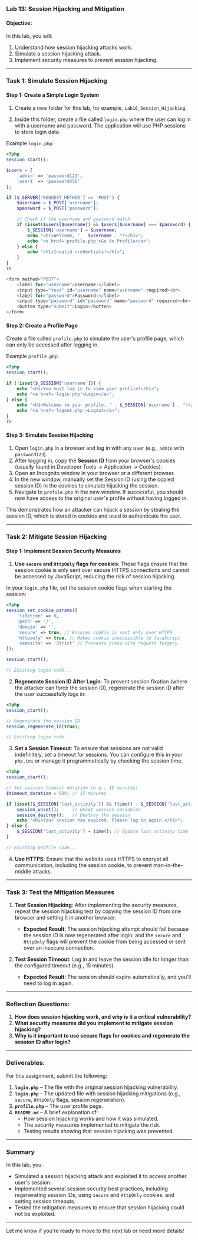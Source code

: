 

### **Lab 13: Session Hijacking and Mitigation**

#### **Objective:**
In this lab, you will:
1. Understand how session hijacking attacks work.
2. Simulate a session hijacking attack.
3. Implement security measures to prevent session hijacking.

---

### **Task 1: Simulate Session Hijacking**

#### **Step 1: Create a Simple Login System**

1. Create a new folder for this lab, for example, `Lab16_Session_Hijacking`.

2. Inside this folder, create a file called `login.php` where the user can log in with a username and password. The application will use PHP sessions to store login data.

Example `login.php`:

```php
<?php
session_start();

$users = [
    'admin' => 'password123',
    'user1' => 'password456'
];

if ($_SERVER['REQUEST_METHOD'] == 'POST') {
    $username = $_POST['username'];
    $password = $_POST['password'];

    // Check if the username and password match
    if (isset($users[$username]) && $users[$username] === $password) {
        $_SESSION['username'] = $username;
        echo "<h1>Welcome, " . $username . "!</h1>";
        echo "<a href='profile.php'>Go to Profile</a>";
    } else {
        echo "<h1>Invalid credentials!</h1>";
    }
}
?>

<form method="POST">
    <label for="username">Username:</label>
    <input type="text" id="username" name="username" required><br>
    <label for="password">Password:</label>
    <input type="password" id="password" name="password" required><br>
    <button type="submit">Login</button>
</form>
```

#### **Step 2: Create a Profile Page**

Create a file called `profile.php` to simulate the user's profile page, which can only be accessed after logging in.

Example `profile.php`:

```php
<?php
session_start();

if (!isset($_SESSION['username'])) {
    echo "<h1>You must log in to view your profile!</h1>";
    echo "<a href='login.php'>Login</a>";
} else {
    echo "<h1>Welcome to your profile, " . $_SESSION['username'] . "!</h1>";
    echo "<a href='logout.php'>Logout</a>";
}
?>
```

#### **Step 3: Simulate Session Hijacking**

1. Open `login.php` in a browser and log in with any user (e.g., `admin` with `password123`).
2. After logging in, copy the **Session ID** from your browser's cookies (usually found in Developer Tools → Application → Cookies).
3. Open an Incognito window in your browser or a different browser.
4. In the new window, manually set the Session ID (using the copied session ID) in the cookies to simulate hijacking the session.
5. Navigate to `profile.php` in the new window. If successful, you should now have access to the original user's profile without having logged in.

This demonstrates how an attacker can hijack a session by stealing the session ID, which is stored in cookies and used to authenticate the user.

---

### **Task 2: Mitigate Session Hijacking**

#### **Step 1: Implement Session Security Measures**

1. **Use `secure` and `HttpOnly` flags for cookies**: These flags ensure that the session cookie is only sent over secure HTTPS connections and cannot be accessed by JavaScript, reducing the risk of session hijacking.

In your `login.php` file, set the session cookie flags when starting the session:

```php
<?php
session_set_cookie_params([
    'lifetime' => 0, 
    'path' => '/', 
    'domain' => '', 
    'secure' => true, // Ensures cookie is sent only over HTTPS
    'httponly' => true, // Makes cookie inaccessible to JavaScript
    'samesite' => 'Strict' // Prevents cross-site request forgery
]);

session_start();

// Existing login code...
```

2. **Regenerate Session ID After Login**: To prevent session fixation (where the attacker can force the session ID), regenerate the session ID after the user successfully logs in:

```php
<?php
session_start();

// Regenerate the session ID
session_regenerate_id(true);

// Existing login code...
```

3. **Set a Session Timeout**: To ensure that sessions are not valid indefinitely, set a timeout for sessions. You can configure this in your `php.ini` or manage it programmatically by checking the session time.

```php
<?php
session_start();

// Set session timeout duration (e.g., 15 minutes)
$timeout_duration = 900; // 15 minutes

if (isset($_SESSION['last_activity']) && (time() - $_SESSION['last_activity']) > $timeout_duration) {
    session_unset();     // Unset session variables
    session_destroy();   // Destroy the session
    echo "<h1>Your session has expired. Please log in again.</h1>";
} else {
    $_SESSION['last_activity'] = time(); // Update last activity time
}

// Existing profile code...
```

4. **Use HTTPS**: Ensure that the website uses HTTPS to encrypt all communication, including the session cookie, to prevent man-in-the-middle attacks.

---

### **Task 3: Test the Mitigation Measures**

1. **Test Session Hijacking**: After implementing the security measures, repeat the session hijacking test by copying the session ID from one browser and setting it in another browser.
   - **Expected Result**: The session hijacking attempt should fail because the session ID is now regenerated after login, and the `secure` and `HttpOnly` flags will prevent the cookie from being accessed or sent over an insecure connection.

2. **Test Session Timeout**: Log in and leave the session idle for longer than the configured timeout (e.g., 15 minutes).
   - **Expected Result**: The session should expire automatically, and you'll need to log in again.

---

### **Reflection Questions:**

1. **How does session hijacking work, and why is it a critical vulnerability?**
2. **What security measures did you implement to mitigate session hijacking?**
3. **Why is it important to use secure flags for cookies and regenerate the session ID after login?**

---

### **Deliverables:**

For this assignment, submit the following:

1. **`login.php`** – The file with the original session hijacking vulnerability.
2. **`login.php`** – The updated file with session hijacking mitigations (e.g., `secure`, `HttpOnly` flags, session regeneration).
3. **`profile.php`** – The user profile page.
4. **`README.md`** – A brief explanation of:
   - How session hijacking works and how it was simulated.
   - The security measures implemented to mitigate the risk.
   - Testing results showing that session hijacking was prevented.

---

### **Summary**

In this lab, you:
- Simulated a session hijacking attack and exploited it to access another user's session.
- Implemented several session security best practices, including regenerating session IDs, using `secure` and `HttpOnly` cookies, and setting session timeouts.
- Tested the mitigation measures to ensure that session hijacking could not be exploited.

---

Let me know if you're ready to move to the next lab or need more details!